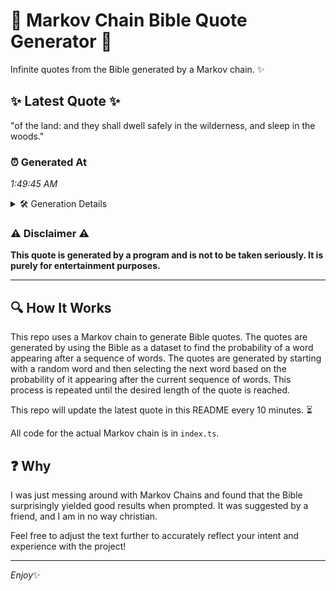 # 📖 Markov Chain Bible Quote Generator 📖

Infinite quotes from the Bible generated by a Markov chain. ✨

## ✨ Latest Quote ✨
"of the land: and they shall dwell safely in the wilderness, and sleep in the woods."

### ⏰ Generated At
*1:49:45 AM*

<details>
    <summary>🛠️ Generation Details</summary>
    <p>
        <strong>🌱 Seed:</strong> of<br>
        <strong>🔄 Iterations:</strong> 15<br>
        <strong>📜 Context History:</strong><br>[ of ]: the<br>[ of, the ]: land:<br>[ of, the, land: ]: and<br>[ of, the, land:, and ]: they<br>[ of, the, land:, and, they ]: shall<br>[ of, the, land:, and, they, shall ]: dwell<br>[ the, land:, and, they, shall, dwell ]: safely<br>[ land:, and, they, shall, dwell, safely ]: in<br>[ and, they, shall, dwell, safely, in ]: the<br>[ they, shall, dwell, safely, in, the ]: wilderness,<br>[ shall, dwell, safely, in, the, wilderness, ]: and<br>[ dwell, safely, in, the, wilderness,, and ]: sleep<br>[ safely, in, the, wilderness,, and, sleep ]: in<br>[ in, the, wilderness,, and, sleep, in ]: the<br>[ the, wilderness,, and, sleep, in, the ]: woods.<br>
    </p>
</details>

### ⚠️ Disclaimer ⚠️
**This quote is generated by a program and is not to be taken seriously. It is purely for entertainment purposes.**

---

## 🔍 How It Works

This repo uses a Markov chain to generate Bible quotes. The quotes are generated by using the Bible as a dataset to find the probability of a word appearing after a sequence of words. The quotes are generated by starting with a random word and then selecting the next word based on the probability of it appearing after the current sequence of words. This process is repeated until the desired length of the quote is reached.

This repo will update the latest quote in this README every 10 minutes. ⏳

All code for the actual Markov chain is in `index.ts`.

## ❓ Why

I was just messing around with Markov Chains and found that the Bible surprisingly yielded good results when prompted. 
It was suggested by a friend, and I am in no way christian.

Feel free to adjust the text further to accurately reflect your intent and experience with the project!

---

*Enjoy*✨
